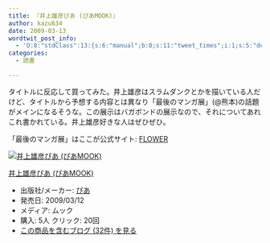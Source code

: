 ```yaml
---
title: 『井上雄彦ぴあ (ぴあMOOK)』
author: kazu634
date: 2009-03-13
wordtwit_post_info:
  - 'O:8:"stdClass":13:{s:6:"manual";b:0;s:11:"tweet_times";i:1;s:5:"delay";i:0;s:7:"enabled";i:1;s:10:"separation";s:2:"60";s:7:"version";s:3:"3.7";s:14:"tweet_template";b:0;s:6:"status";i:2;s:6:"result";a:0:{}s:13:"tweet_counter";i:2;s:13:"tweet_log_ids";a:1:{i:0;i:4523;}s:9:"hash_tags";a:0:{}s:8:"accounts";a:1:{i:0;s:7:"kazu634";}}'
categories:
  - 読書

---
```

<div class="section">
<p>
    タイトルに反応して買ってみた。井上雄彦はスラムダンクとかを描いている人だけど、タイトルから予想する内容とは異なり「最後のマンガ展」(@熊本)の話題がメインになるそうな。この展示はバガボンドの展示なので、それについてあれこれ書かれている。井上雄彦好きな人はぜひぜひ。
</p>
  
<p>
    「最後のマンガ展」はここが公式サイト: <a href="http://www.flow-er.co.jp/" onclick="__gaTracker('send', 'event', 'outbound-article', 'http://www.flow-er.co.jp/', 'FLOWER');" target="_blank">FLOWER</a>
</p>
  
<div class="hatena-asin-detail">
<a href="http://www.amazon.co.jp/dp/4835612582/?tag=hatena_st1-22&ascsubtag=d-7ibv" onclick="__gaTracker('send', 'event', 'outbound-article', 'http://www.amazon.co.jp/dp/4835612582/?tag=hatena_st1-22&ascsubtag=d-7ibv', '');"><img src="https://images-na.ssl-images-amazon.com/images/I/51M1WiulneL._SL160_.jpg" class="hatena-asin-detail-image" alt="井上雄彦ぴあ (ぴあMOOK)" title="井上雄彦ぴあ (ぴあMOOK)" /></a></p> 
    
<div class="hatena-asin-detail-info">
<p class="hatena-asin-detail-title">
<a href="http://www.amazon.co.jp/dp/4835612582/?tag=hatena_st1-22&ascsubtag=d-7ibv" onclick="__gaTracker('send', 'event', 'outbound-article', 'http://www.amazon.co.jp/dp/4835612582/?tag=hatena_st1-22&ascsubtag=d-7ibv', '井上雄彦ぴあ (ぴあMOOK)');">井上雄彦ぴあ (ぴあMOOK)</a>
</p>
      
<ul>
<li>
<span class="hatena-asin-detail-label">出版社/メーカー:</span> <a href="http://d.hatena.ne.jp/keyword/%A4%D4%A4%A2" onclick="__gaTracker('send', 'event', 'outbound-article', 'http://d.hatena.ne.jp/keyword/%A4%D4%A4%A2', 'ぴあ');" class="keyword">ぴあ</a>
</li>
<li>
<span class="hatena-asin-detail-label">発売日:</span> 2009/03/12
</li>
<li>
<span class="hatena-asin-detail-label">メディア:</span> ムック
</li>
<li>
<span class="hatena-asin-detail-label">購入</span>: 5人 <span class="hatena-asin-detail-label">クリック</span>: 20回
</li>
<li>
<a href="http://d.hatena.ne.jp/asin/4835612582" onclick="__gaTracker('send', 'event', 'outbound-article', 'http://d.hatena.ne.jp/asin/4835612582', 'この商品を含むブログ (32件) を見る');" target="_blank">この商品を含むブログ (32件) を見る</a>
</li>
</ul>
</div>
    
<div class="hatena-asin-detail-foot">
</div>
</div>
</div>

